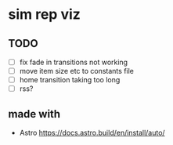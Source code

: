 # sim rep viz

## TODO

- [ ] fix fade in transitions not working
- [ ] move item size etc to constants file
- [ ] home transition taking too long
- [ ] rss?

## made with

- Astro https://docs.astro.build/en/install/auto/
<!-- - tailwind -->
